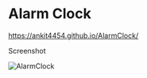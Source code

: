 # Alarm Clock
https://ankit4454.github.io/AlarmClock/

Screenshot

![AlarmClock](https://github.com/Ankit4454/AlarmClock/assets/53224332/ae62284a-9b5e-4708-ad09-420d5951023a)
